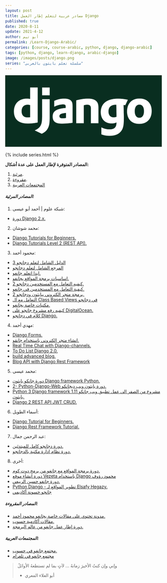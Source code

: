 ```yaml
---
layout: post 
title: مصادر عربية لتعلم إطار العمل Django 
published: true 
date: 2020-8-11
update: 2021-4-12
author: أبو تيم
permalink: /Learn-Django-Arabic/
categories: [course, course-arabic, python, django, django-arabic]
tags: [python, django, learn-django, arabic-django]
image: /images/posts/django.png 
series: "سلسلة تعلم بايثون بالعربي"
---
```


![image](/images/posts/django.png)


{% include series.html %}

**المصادر المتوفرة لإطار العمل على عدة أشكال:**

1. [مرئية](#المصادر-المرئية).
2. [مقروءة](#المصادر-المقروءة).
3. [المجتمعات العربية](#المجتمعات-العربية)



##### المصادر المرئية:

1. شبكة علوم | أحمد أبو عيسى:
- [دورة Django 2.x.](https://www.youtube.com/playlist?list=PLTcPeoMjkuCxoyflbe4AuNWMZWulKVbr4)

2. محمد شوشان:
- [Django Tutorials for Beginners.](https://www.youtube.com/playlist?list=PLnzqK5HvcpwT8CbcwHMZkjlmN1BdbOBWB)
- [Django Tutorials Level 2 (REST API).](https://www.youtube.com/playlist?list=PLnzqK5HvcpwRCqH9qJSM67ZPBC7MD1Pa3)

3. محمود أحمد:
- [الدليل الشامل لتعلم دجانجو 3](https://www.youtube.com/playlist?list=PLtGOJcWqvbqfv9yQelR4HETqU35alUoW6)
- [المرجع الشامل لتعلم دجانجو](https://code4learn.teachable.com/p/python-django-full-guide-arabic)
- [ابدا اتعلم جانغو.](https://code4learn.teachable.com/p/learn-django-in-arabic)
- [اساسيات برمجة المواقع بجانغو.](https://www.youtube.com/playlist?list=PLtGOJcWqvbqfio_BvIw_sLqHCUQ5XPpyZ)
- [كيفيه التعامل مع المستخدمين دجانجو 2.](https://www.youtube.com/playlist?list=PLtGOJcWqvbqfm1KN_9qc7vpn5e9XwP9U3)
- [كيفية التعامل مع المستخدمين في جانغو.](https://www.youtube.com/playlist?list=PLtGOJcWqvbqe5gwryXy9uxpPhm236hL42)
- [برمجة متجر الكتروني ببايثون ودجانجو 2.](https://www.youtube.com/playlist?list=PLtGOJcWqvbqdSdcHeukSUJKxiUpELCnFg)
- [التعامل مع ال Class Based Views في دجانجو](https://www.youtube.com/playlist?list=PLtGOJcWqvbqc3cbs0cpSrr1jiGgSbjlik)
- [مكتبات خاصة بجانغو.](https://code4learn.teachable.com/p/d4a3d7)
- [كيفيه رفع مشروع جانجو على DigitalOcean.](https://www.youtube.com/playlist?list=PLtGOJcWqvbqeVCY78dcKJFXItin0BEujT)
- [كلام في دجانجو Django.](https://www.youtube.com/playlist?list=PLtGOJcWqvbqcq6ExuyRT0SNw8iKopFpV1)

4. مهدي أحمد:
- [Django Forms.](https://www.youtube.com/playlist?list=PLl7A6RG4XKeaLJsAmb5O2F2T-QDxPc7Ut)
- [انشاء متجر الكتروني باستخدام جانقو.](https://www.youtube.com/playlist?list=PLl7A6RG4XKebUJtwiOm7Yso5HgN3jC8Ll)
- [Real Time Chat with Django-channels.](https://www.youtube.com/playlist?list=PLl7A6RG4XKeYoiobPZmO7HtIoFBt6hV0O)
- [To Do List Django 2.0.](https://www.youtube.com/playlist?list=PLl7A6RG4XKeZfwfZ9QMb1XlTgwmTrxQBK)
- [build advanced blog.](https://www.youtube.com/playlist?list=PLl7A6RG4XKeYpg51JOvlf-Znj78i_V_n_)
- [Blog API with Django Rest Framework](https://www.youtube.com/playlist?list=PLl7A6RG4XKeYrNzeF48o-z53DA14JZ-d9)

5. محمد عيسى:
- [دورة جانكو بايثون Django framework Python.](https://www.youtube.com/playlist?list=PLMYF6NkLrdN_5wAJRbEoQYl62-qM3aB8t)
- [2- Python-Django-Web دورة بايثون ويب ديجانكو.](https://www.youtube.com/playlist?list=PLMYF6NkLrdN9JJ7r0APq7O87gucjYWRfD)
- [Python 3 Django framework 1.11 مشروع من الصفر الى عمل تطبيق ويب جانكو بايثون.](https://www.youtube.com/playlist?list=PLMYF6NkLrdN-3ecpi7jD4pwxsyPVHWb4C)
- [Django 2 REST API JWT CRUD.](https://www.youtube.com/playlist?list=PLMYF6NkLrdN_8KPztmgiAZpsNfXJcI-v5)

6. أسماء الطويل:
- [Django Tutorial for Beginners.](https://www.youtube.com/playlist?list=PL2z1gXAKH9c3XUn2HYMWRbAon4z6AQ4CL)
- [Django Rest Framework Tutorial.](https://www.youtube.com/playlist?list=PL2z1gXAKH9c3dglbz0tvLqJTJPVPgjW1x)

7. عبد الرحمن جمال:
- [دورة دجانجو كامل للمبتدئين.](https://www.youtube.com/playlist?list=PLknwEmKsW8OtK_n48UOuYGxJPbSFrICxm)
- [دورة نظام ادارة مكتبة بالدجانجو.](https://www.youtube.com/playlist?list=PLknwEmKsW8Ot_JCzFaQ_XenaOe99VFmcM)

8. أخرى:
- [دورة برمجة المواقع مع جانغو من برمج دوت كوم.](https://app.barmej.com/%D8%A8%D8%B1%D9%85%D8%AC%D8%A9-%D8%AA%D8%B7%D8%A8%D9%8A%D9%82%D8%A7%D8%AA-%D8%A7%D9%84%D9%88%D9%8A%D8%A8-%D8%A8%D8%A7%D8%B3%D8%AA%D8%AE%D8%AF%D8%A7%D9%85-Django)
- [دورة إنشاء موقع Vezeta بإستخدام Django محمود رؤوف](https://www.youtube.com/playlist?list=PLUgHGaXGKJGn6A_NLDGG4B5AZ-ZexVsPn)
- [دورة جانغو حسين الربيعي.](https://www.youtube.com/playlist?list=PLF8OvnCBlEY3VqZkeKeyVdJ_J1Ek0ECbs)  
- [Python Django - تطوير المواقع لـ Elsafy Hegazy.](https://www.youtube.com/playlist?list=PLdZYzC8fohEKjuYyvITqYc2vL0lAWRvhs)
- [جانجو حسونة أكاديمي](https://www.youtube.com/playlist?list=PLHIfW1KZRIfnYEkYsNi5XJLI57OWMKBjM)


##### المصادر المقروءة:

- [مدونة تحتوي على مقالات خاصة بجانغو محمود أحمد.](https://code4learn.teachable.com/blog)
- [مقالات أكادمية حسوب.](https://academy.hsoub.com/programming/python/django/)
- [دورة إطار عمل جانغو من عالم البرمجة.](https://3alam.pro/albader/series/django)



##### المجتمعات العربية:

- [مجتمع جانغو في حسوب.](https://io.hsoub.com/django)
- [مجتمع جانغو في تلغرام](https://t.me/DjangoPython)



> وإني وإن كنتُ الأخيرَ زمانهُ ... لآتٍ بما لم تستطعهُ الأوائلُ
>
> * أبو العلاء المعري
